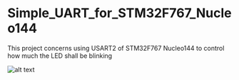# Simple_UART_for_STM32F767_Nucleo144
This project concerns using USART2 of STM32F767 Nucleo144 to control how much the LED shall be blinking

![alt text](https://i.imgur.com/SbzdMZQ.jpg)
